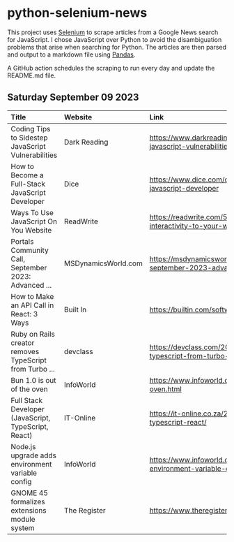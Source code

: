# python-selenium-news

This project uses [Selenium](https://www.seleniumhq.org/) to scrape articles from a Google News search for JavaScript.
I chose JavaScript over Python to avoid the disambiguation problems that arise when searching for Python.
The articles are then parsed and output to a markdown file using [Pandas](https://pandas.pydata.org/).

A GitHub action schedules the scraping to run every day and update the README.md file.

## Saturday September 09 2023


| Title                                                   | Website             | Link                                                                                                               |
|:--------------------------------------------------------|:--------------------|:-------------------------------------------------------------------------------------------------------------------|
| Coding Tips to Sidestep JavaScript Vulnerabilities      | Dark Reading        | https://www.darkreading.com/dr-tech/coding-tips-to-sidestep-javascript-vulnerabilities                             |
| How to Become a Full-Stack JavaScript Developer         | Dice                | https://www.dice.com/career-advice/how-to-become-a-full-stack-javascript-developer                                 |
| Ways To Use JavaScript On You Website                   | ReadWrite           | https://readwrite.com/5-ways-to-use-javascript-to-add-interactivity-to-your-website/                               |
| Portals Community Call, September 2023: Advanced ...    | MSDynamicsWorld.com | https://msdynamicsworld.com/event/portals-community-call-september-2023-advanced-javascript-techniques-power-pages |
| How to Make an API Call in React: 3 Ways                | Built In            | https://builtin.com/software-engineering-perspectives/react-api                                                    |
| Ruby on Rails creator removes TypeScript from Turbo ... | devclass            | https://devclass.com/2023/09/07/ruby-on-rails-creator-removes-typescript-from-turbo-framework-upsets-community/    |
| Bun 1.0 is out of the oven                              | InfoWorld           | https://www.infoworld.com/article/3706293/bun-10-is-out-of-the-oven.html                                           |
| Full Stack Developer (JavaScript, TypeScript, React)    | IT-Online           | https://it-online.co.za/2023/09/07/full-stack-developer-javascript-typescript-react/                               |
| Node.js upgrade adds environment variable config        | InfoWorld           | https://www.infoworld.com/article/3706095/nodejs-upgrade-adds-environment-variable-config.html                     |
| GNOME 45 formalizes extensions module system            | The Register        | https://www.theregister.com/2023/09/08/gnome_45_esm_extensions/                                                    |